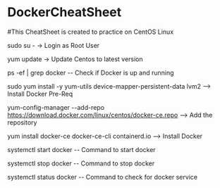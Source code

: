 # DockerCheatSheet

#This CheatSheet is created to practice on CentOS Linux

sudo su - -> Login as Root User 
 
yum update -> Update Centos to latest version

ps -ef | grep docker -- Check if Docker is up and running

sudo yum install -y yum-utils device-mapper-persistent-data lvm2  --> Install Docker Pre-Req

yum-config-manager --add-repo https://download.docker.com/linux/centos/docker-ce.repo --> Add the repository

yum install docker-ce docker-ce-cli containerd.io --> Install Docker


systemctl start docker  -- Command to start docker

systemctl stop docker -- Command to stop docker

systemctl status docker -- Command to check for docker service
